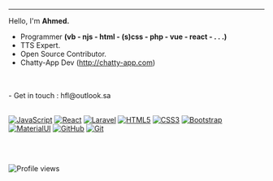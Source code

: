 
---

Hello, I'm **Ahmed.** 
- Programmer **(vb - njs - html - (s)css - php - vue - react - . . .)**
- TTS Expert.
- Open Source Contributor.
- Chatty-App Dev (http://chatty-app.com)
<br>
<br>
- Get in touch : hfl@outlook.sa
<br>
<br>
 
   [![JavaScript](https://img.shields.io/badge/-JavaScript-black?style=flat&logo=javascript&link=https://github.com/ahmedbinmoh)](https://github.com/ahmedbinmoh)
   [![React](https://img.shields.io/badge/-React-black?style=flat&logo=react&link=https://github.com/ahmedbinmoh)](https://github.com/ahmedbinmoh)
   [![Laravel](https://img.shields.io/badge/-laravel-white?style=flat&logo=laravel&link=https://github.com/ahmedbinmoh)](https://github.com/ahmedbinmoh)
   [![HTML5](https://img.shields.io/badge/-HTML5-E34F26?style=flat&logo=html5&logoColor=white&link=https://github.com/ahmedbinmoh)](https://github.com/ahmedbinmoh)
   [![CSS3](https://img.shields.io/badge/-CSS3-1572B6?style=flat&logo=css3&link=https://github.com/ahmedbinmoh)](https://github.com/ahmedbinmoh)
   [![Bootstrap](https://img.shields.io/badge/-Bootstrap-563D7C?style=flat&logo=bootstrap&link=https://github.com/ahmedbinmoh)](https://github.com/ahmedbinmoh)
   [![MaterialUI](https://img.shields.io/badge/-Material_UI-0081CB?style=flat&logo=material-ui&link=https://github.com/ahmedbinmoh)](https://github.com/ahmedbinmoh)
   [![GitHub](https://img.shields.io/badge/-GitHub-181717?style=flat&logo=github&link=https://github.com/ahmedbinmoh)](https://github.com/ahmedbinmoh)
   [![Git](https://img.shields.io/badge/-Git-black?style=flat&logo=git&link=https://github.com/ahmedbinmoh)](https://github.com/ahmedbinmoh)
   
   <br>
   <br>

![Profile views](https://gpvc.arturio.dev/ahmedbinmoh) 
